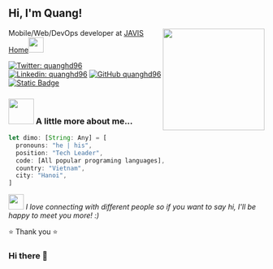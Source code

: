 <h2> Hi, I'm Quang!</h2>
<img align='right' src="https://avatars2.githubusercontent.com/u/15941383" width="200">
<p>Mobile/Web/DevOps developer at <a href="https://javishome.vn">JAVIS Home</a><img src="https://media.giphy.com/media/ZZg7C3MEglarBUqcoE/giphy.gif" width="30">


[![Twitter: quanghd96](https://img.shields.io/twitter/follow/quanghd96?style=social)](https://twitter.com/quanghd96)
[![Linkedin: quanghd96](https://img.shields.io/badge/-quanghd96-blue?style=flat-square&logo=Linkedin&logoColor=white&link=https://www.linkedin.com/in/quanghd96/)](https://www.linkedin.com/in/quanghd96/)
[![GitHub quanghd96](https://img.shields.io/github/followers/quanghd96?label=follow&style=social)](https://github.com/quanghd96)
[![Static Badge](https://img.shields.io/badge/Strava--orange?style=flat-square&logo=Strava&logoColor=white&label=Strava&labelColor=orange&color=orange&link=https%3A%2F%2Fstrava.com%2Fathletes%2F116086868)](https://strava.com/athletes/116086868)




### <img src="https://media.giphy.com/media/VgCDAzcKvsR6OM0uWg/giphy.gif" width="50"> A little more about me...  

```javascript
let dimo: [String: Any] = [
  pronouns: "he | his",
  position: "Tech Leader",
  code: [All popular programing languages],
  country: "Vietnam",
  city: "Hanoi",
]
```

<img src="https://media.giphy.com/media/LnQjpWaON8nhr21vNW/giphy.gif" width="30"> <em>I love connecting with different people so if you want to say hi, I'll be happy to meet you more! :)</em>

⭐️  Thank you ⭐️

### Hi there 👋

<!--
**quanghd96/quanghd96** is a ✨ _special_ ✨ repository because its `README.md` (this file) appears on your GitHub profile.

Here are some ideas to get you started:

- 🔭 I’m currently working on ...
- 🌱 I’m currently learning ...
- 👯 I’m looking to collaborate on ...
- 🤔 I’m looking for help with ...
- 💬 Ask me about ...
- 📫 How to reach me: ...
- 😄 Pronouns: ...
- ⚡ Fun fact: ...
-->
